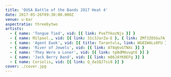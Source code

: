```yaml
---
title: 'OUSA Battle of the Bands 2017 Heat 4'
date: 2017-05-26T09:30:00.000Z
venue: u-bar
aspectratio: threebytwo
artists:
  - { name: 'Tongue Tied', vid: [{ link: PveTYkozNjs }] }
  - { name: Milpool., vid: [{ link: 31c3JarZa-E }, { link: ZMf3ZOSGu7A }] }
  - { name: 'Agent Ewok', vid: [{ title: Tarantula, link: WG8IWALs0FU }, { title: 'Like a King', link: WTCwI2hW1dM }] }
  - { name: 'River of Jewels', vid: [{ link: AT8q6vGTNXc }] }
  - { name: 'They Were a Loner', vid: [{ link: tpBdM0vugtE }] }
  - { name: 'Jack Berry Band', vid: [{ link: m86JAYK0EFg }] }
  - { name: Coriolis, vid: [{ link: Q_da1QJ7si8 }] }
cover: ./cover.jpg
---
```

